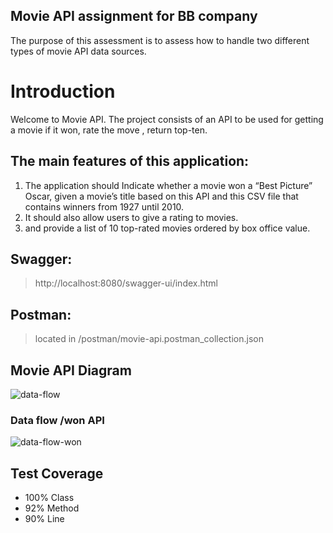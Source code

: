 ## Movie API assignment for BB company
The purpose of this assessment is to assess how to handle two different types of movie API data sources.

# Introduction
Welcome to Movie API.
The project consists of an API to be used for getting a movie if it won, rate the move , return top-ten.

## The main features of this application:
1. The application should Indicate whether a movie won a “Best Picture” Oscar, given a movie’s title based on this API and this CSV file that
   contains winners from 1927 until 2010.
2. It should also allow users to give a rating to movies.
3. and provide a list of 10 top-rated movies ordered by
    box office value.

## Swagger:
 > http://localhost:8080/swagger-ui/index.html

## Postman:
 > located in /postman/movie-api.postman_collection.json

## Movie API Diagram

![data-flow](https://user-images.githubusercontent.com/8404721/194955295-3e279b9d-ccd0-4b51-81dc-ef69c99fd616.jpg)

### Data flow /won API

![data-flow-won](https://user-images.githubusercontent.com/8404721/195102785-21b86a33-458a-4dc9-b035-774f09ca0662.jpg)

## Test Coverage
* 100% Class
* 92% Method
* 90% Line


